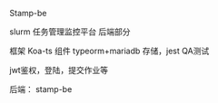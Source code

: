 Stamp-be

slurm 任务管理监控平台 后端部分

框架 Koa-ts 
组件 typeorm+mariadb 存储，jest QA测试

jwt鉴权，登陆，提交作业等

后端： stamp-be
